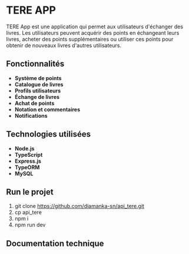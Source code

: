 # TERE APP

TERE App est une application qui permet aux utilisateurs d'échanger des livres. Les utilisateurs peuvent acquérir des points en échangeant leurs livres, acheter des points supplémentaires ou utiliser ces points pour obtenir de nouveaux livres d'autres utilisateurs.

## Fonctionnalités

- **Système de points**
- **Catalogue de livres**
- **Profils utilisateurs**
- **Échange de livres**
- **Achat de points**
- **Notation et commentaires**
- **Notifications**

## Technologies utilisées

- **Node.js**
- **TypeScript**
- **Express.js**
- **TypeORM**
- **MySQL**

## Run le projet

1. git clone https://github.com/diamanka-sn/api_tere.git
2. cp api_tere
3. npm i
4. npm run dev

## Documentation technique


